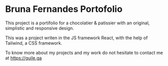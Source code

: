 # Bruna Fernandes Portofolio

This project is a portifolio for a chocolatier & patissier with an original, simplistic and responsive design. 

This was a project writen in the JS framework React, with the help of Tailwind, a CSS framework.

To know more about my projects and my work do not hesitate to contact me at https://guile.ga